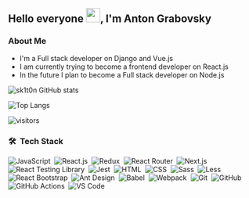 ## Hello everyone <img src="https://github.com/TheDudeThatCode/TheDudeThatCode/blob/master/Assets/Hi.gif" width="29px">, I'm Anton Grabovsky

### About Me

- I'm a Full stack developer on Django and Vue.js
- I am currently trying to become a frontend developer on React.js
- In the future I plan to become a Full stack developer on Node.js

![sk1t0n GitHub stats](https://github-readme-stats.vercel.app/api?username=sk1t0n&&show_icons=true&theme=react)

![Top Langs](https://github-readme-stats.vercel.app/api/top-langs/?username=sk1t0n&exclude_repo=vkr,karman,labs_dev_app_db,agregator_cinemas&hide=html,css,scss,less&layout=compact&theme=react)

![visitors](https://visitor-badge.laobi.icu/badge?page_id=sk1t0n)

### 🛠 &nbsp;Tech Stack

![JavaScript](https://img.shields.io/badge/-JavaScript-05122A?style=for-the-badge&logo=javascript)&nbsp;&nbsp;![React.js](https://img.shields.io/badge/-React.js-05122A?style=for-the-badge&logo=react)&nbsp;&nbsp;![Redux](https://img.shields.io/badge/-Redux-05122A?style=for-the-badge&logo=redux&logoColor=764abc)&nbsp;&nbsp;![React Router](https://img.shields.io/badge/-React_Router-05122A?style=for-the-badge&logo=react-router)&nbsp;&nbsp;![Next.js](https://img.shields.io/badge/-Next.js-05122A?style=for-the-badge&logo=next.js)&nbsp;&nbsp;![React Testing Library](https://img.shields.io/badge/-React_Testing_Library-05122A?style=for-the-badge&logo=testing-library)&nbsp;&nbsp;![Jest](https://img.shields.io/badge/-Jest-05122A?style=for-the-badge&logo=jest&logoColor=15c213)&nbsp;&nbsp;![HTML](https://img.shields.io/badge/-HTML-05122A?style=for-the-badge&logo=HTML5)&nbsp;&nbsp;![CSS](https://img.shields.io/badge/-CSS-05122A?style=for-the-badge&logo=CSS3&logoColor=1572B6)&nbsp;&nbsp;![Sass](https://img.shields.io/badge/-Sass-05122A?style=for-the-badge&logo=sass)&nbsp;&nbsp;![Less](https://img.shields.io/badge/-Less-05122A?style=for-the-badge&logo=less)&nbsp;&nbsp;![React Bootstrap](https://img.shields.io/badge/-React_Bootstrap-05122A?style=for-the-badge&logo=bootstrap)&nbsp;&nbsp;![Ant Design](https://img.shields.io/badge/-Ant_Design-05122A?style=for-the-badge&logo=ant-design&logoColor=35a0ef)&nbsp;&nbsp;![Babel](https://img.shields.io/badge/-Babel-05122A?style=for-the-badge&logo=babel)&nbsp;&nbsp;![Webpack](https://img.shields.io/badge/-Webpack-05122A?style=for-the-badge&logo=webpack)&nbsp;&nbsp;![Git](https://img.shields.io/badge/-Git-05122A?style=for-the-badge&logo=git)&nbsp;&nbsp;![GitHub](https://img.shields.io/badge/-GitHub-05122A?style=for-the-badge&logo=github)&nbsp;&nbsp;![GitHub Actions](https://img.shields.io/badge/-GitHub_Actions-05122A?style=for-the-badge&logo=github-actions&logoColor=2088ff)&nbsp;&nbsp;![VS Code](https://img.shields.io/badge/-VS%20Code-05122A?style=for-the-badge&logo=visual-studio-code&logoColor=07ACC)
